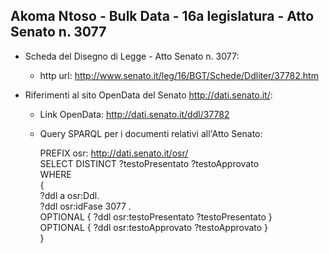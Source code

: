 ## Akoma Ntoso - Bulk Data - 16a legislatura - Atto Senato n. 3077 ##

* Scheda del Disegno di Legge - Atto Senato n. 3077:
	* http url: http://www.senato.it/leg/16/BGT/Schede/Ddliter/37782.htm

* Riferimenti al sito OpenData del Senato http://dati.senato.it/:
	* Link OpenData: http://dati.senato.it/ddl/37782
	* Query SPARQL per i documenti relativi all'Atto Senato:

        PREFIX osr: <http://dati.senato.it/osr/>  
		SELECT DISTINCT ?testoPresentato ?testoApprovato  
		WHERE  
		{  
		    ?ddl a osr:Ddl.  
		    ?ddl osr:idFase 3077 .  
		    OPTIONAL { ?ddl osr:testoPresentato ?testoPresentato }  
		    OPTIONAL { ?ddl osr:testoApprovato ?testoApprovato }  
		}
		